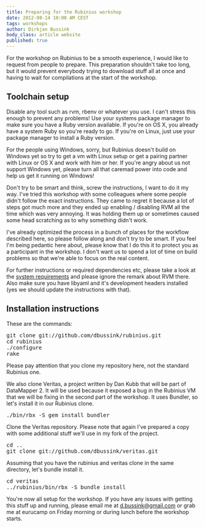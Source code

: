 ```yaml
---
title: Preparing for the Rubinius workshop
date: 2012-08-14 10:00 AM CEST
tags: workshops
author: Dirkjan Bussink
body_class: article website
published: true
---
```


For the workshop on Rubinius to be a smooth experience, I would like to
request from people to prepare. This preparation shouldn't take too
long, but it would prevent everybody trying to download stuff all at
once and having to wait for compilations at the start of the workshop.

## Toolchain setup

Disable any tool such as rvm, rbenv or whatever you use. I can't stress
this enough to prevent any problems! Use your systems package
manager to make sure you have a Ruby version available. If you're on OS
X, you already have a system Ruby so you're ready to go. If you're on
Linux, just use your package manager to install a Ruby version.

For the people using Windows, sorry, but Rubinius doesn't build on
Windows yet so try to get a vm with Linux setup or get a pairing partner
with Linux or OS X and work with him or her. If you're angry about us
not support Windows yet, please turn all that caremad power into code and
help us get it running on Windows!

Don't try to be smart and think, screw the instructions, I want to do it
my way. I've tried this workshop with some colleagues where some people
didn't follow the exact instructions. They came to regret it because a
lot of steps got much more and they ended up enabling / disabling RVM
all the time which was very annoying. It was holding them up or sometimes
caused some head scratching as to why something didn't work.

I've already optimized the process in a bunch of places for the workflow
described here, so please follow along and don't try to be smart. If you
feel I'm being pedantic here about, please know that I do this it to protect
you as a participant in the workshop. I don't want us to spend a lot of
time on build problems so that we're able to focus on the real content.

For further instructions or required dependencies etc, please take a
look at the [system requirements](http://rubini.us/doc/en/getting-started/requirements/) and please ignore the remark about RVM there. Also make sure you have
libyaml and it's development headers installed (yes we should update the
instructions with that).

## Installation instructions

These are the commands:

<pre>
git clone git://github.com/dbussink/rubinius.git
cd rubinius
./configure
rake
</pre>

Please pay attention that you clone my repository here, not the standard
Rubinius one.

We also clone Veritas, a project written by Dan Kubb that will be part
of DataMapper 2. It will be used because it exposed a bug in the
Rubinius VM that we will be fixing in the second part of the workshop.
It uses Bundler, so let's install it in our Rubinius clone.

<pre>
./bin/rbx -S gem install bundler
</pre>

Clone the Veritas repository. Please note that again I've prepared a
copy with some additional stuff we'll use in my fork of the project.

<pre>
cd ..
git clone git://github.com/dbussink/veritas.git
</pre>

Assuming that you have the rubinius and veritas clone in the same directory,
let's bundle install it.

<pre>
cd veritas
../rubinius/bin/rbx -S bundle install
</pre>

You're now all setup for the workshop. If you have any issues with
getting this stuff up and running, please email me at
[d.bussink@gmail.com](mailto:d.bussink@gmail.com) or grab me at
eurucamp on Friday morning or during lunch before the workshop starts.


